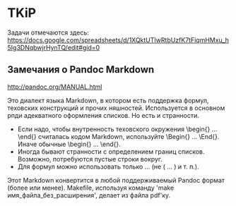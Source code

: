 # TKiP
Задачи отмечаются здесь: <https://docs.google.com/spreadsheets/d/1XQktUTIwRtbUzfK7tFiqmHMxu_h5Ig3DNqbwjrHynTQ/edit#gid=0>

## Замечания о Pandoc Markdown
<http://pandoc.org/MANUAL.html>

Это диалект языка Markdown, в котором есть поддержка формул, теховских конструкций и прочих няшностей. Используется в основном рпди адекватного оформления списков. Но есть и странности.
* Если надо, чтобы внутренность теховского окружения \begin{} ... \end{} считалась кодом Markdown, используйте \Begin{} ... \End{}. Иначе обычные \begin{} ... \end{}.
* Иногда бывают странности с определением границ списков. Возможно, потребуются пустые строки вокруг.
* Для формул можно использовать только $...$ (не \( ... \) и т. п.).

Этот Markdown конвертится в любой поддерживаемый Pandoc формат (более или менее). Makefile, используя команду 'make имя_файла_без_расширения', делает из файла pdf'ку.
